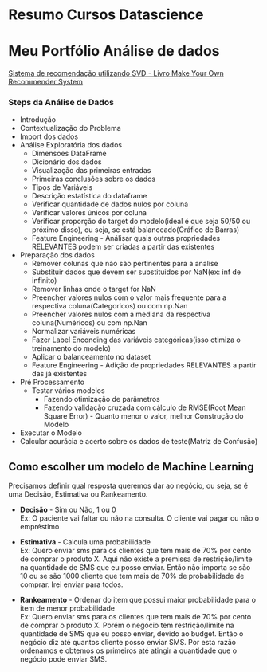 # Resumo Cursos Datascience

# Meu Portfólio Análise de dados

[Sistema de recomendação utilizando SVD  - Livro Make Your Own Recommender System](Sistema_de_Recomendação_SVD_Livro_Machine_Learning_Make_Your_Own_Recommender_System.ipynb)

### Steps da Análise de Dados
- Introdução
- Contextualização do Problema
- Import dos dados
- Análise Exploratória dos dados
  - Dimensoes DataFrame
  - Dicionário dos dados
  - Visualização das primeiras entradas
  - Primeiras conclusões sobre os dados
  - Tipos de Variáveis
  - Descrição estatística do dataframe
  - Verificar quantidade de dados nulos por coluna
  - Verificar valores únicos por coluna
  - Verificar proporção do target do modelo(ideal é que seja 50/50 ou próximo disso), ou seja, se está balanceado(Gráfico de Barras)
  - Feature Engineering - Análisar quais outras propriedades RELEVANTES podem ser criadas a partir das existentes
- Preparação dos dados
  - Remover colunas que não são pertinentes para a analise
  - Substituir dados que devem ser substituidos por NaN(ex: inf de infinito)
  - Remover linhas onde o target for NaN
  - Preencher valores nulos com o valor mais frequente para a respectiva coluna(Categoricos) ou com np.Nan
  - Preencher valores nulos com a mediana da respectiva coluna(Numéricos) ou com np.Nan
  - Normalizar variáveis numéricas
  - Fazer Label Enconding das variáveis categóricas(isso otimiza o treinamento do modelo)
  - Aplicar o balanceamento no dataset
  - Feature Engineering - Adição de propriedades RELEVANTES a partir das já existentes
- Pré Processamento
  - Testar vários modelos 
    - Fazendo otimização de parâmetros
	- Fazendo validação cruzada com cálculo de RMSE(Root Mean Square Error) - Quanto menor o valor, melhor
 Construção do Modelo
- Executar o Modelo
- Calcular acurácia e acerto sobre os dados de teste(Matriz de Confusão)


## Como escolher um modelo de Machine Learning

Precisamos definir qual resposta queremos dar ao negócio, ou seja, se é uma Decisão, Estimativa ou Rankeamento.

- **Decisão** - Sim ou Não, 1 ou 0
<br>Ex: O paciente vai faltar ou não na consulta. O cliente vai pagar ou não o empréstimo

- **Estimativa** - Calcula uma probabilidade
<br>Ex: Quero enviar sms para os clientes que tem mais de 70% por cento de comprar o produto X. Aqui não existe a premissa de restrição/limite na quantidade de SMS que eu posso enviar. Então não importa se são 10 ou se são 1000 cliente que tem mais de 70% de probabilidade de comprar. Irei enviar para todos.

- **Rankeamento** - Ordenar do item que possui maior probabilidade para o item de menor probabilidade
<br>Ex: Quero enviar sms para os clientes que tem mais de 70% por cento de comprar o produto X. Porém o negócio tem restrição/limite na quantidade de SMS que eu posso enviar, devido ao budget. Então o negócio diz até quantos cliente posso enviar SMS. Por esta razão ordenamos e obtemos os primeiros até atingir a quantidade que o negócio pode enviar SMS. 
